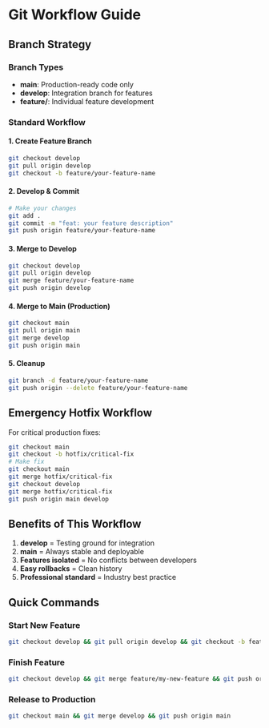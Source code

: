 # Git Workflow Guide

## Branch Strategy

### Branch Types
- **main**: Production-ready code only
- **develop**: Integration branch for features
- **feature/**: Individual feature development

### Standard Workflow

#### 1. Create Feature Branch
```bash
git checkout develop
git pull origin develop
git checkout -b feature/your-feature-name
```

#### 2. Develop & Commit
```bash
# Make your changes
git add .
git commit -m "feat: your feature description"
git push origin feature/your-feature-name
```

#### 3. Merge to Develop
```bash
git checkout develop
git pull origin develop
git merge feature/your-feature-name
git push origin develop
```

#### 4. Merge to Main (Production)
```bash
git checkout main
git pull origin main
git merge develop
git push origin main
```

#### 5. Cleanup
```bash
git branch -d feature/your-feature-name
git push origin --delete feature/your-feature-name
```

## Emergency Hotfix Workflow

For critical production fixes:

```bash
git checkout main
git checkout -b hotfix/critical-fix
# Make fix
git checkout main
git merge hotfix/critical-fix
git checkout develop
git merge hotfix/critical-fix
git push origin main develop
```

## Benefits of This Workflow

1. **develop** = Testing ground for integration
2. **main** = Always stable and deployable
3. **Features isolated** = No conflicts between developers
4. **Easy rollbacks** = Clean history
5. **Professional standard** = Industry best practice

## Quick Commands

### Start New Feature
```bash
git checkout develop && git pull origin develop && git checkout -b feature/my-new-feature
```

### Finish Feature
```bash
git checkout develop && git merge feature/my-new-feature && git push origin develop
```

### Release to Production
```bash
git checkout main && git merge develop && git push origin main
``` 